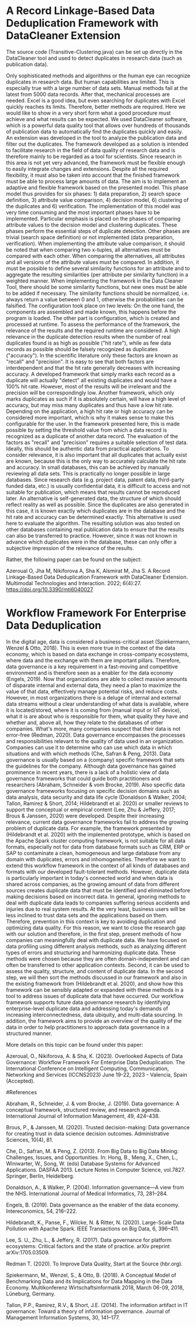 # A Record Linkage-Based Data Deduplication Framework with DataCleaner Extension

The source code (Transitive-Clustering.java) can be set up directly in the DataCleaner tool and used to detect duplicates in research data (such as publication data).

Only sophisticated methods and algorithms or the human eye can recognize duplicates in research data. But human capabilities are limited. This is especially true with a large number of data sets. Manual methods fail at the latest from 5000 data records. After that, mechanical processes are needed. Excel is a good idea, but even searching for duplicates with Excel quickly reaches its limits. Therefore, better methods are required. Here we would like to show in a very short form what a good procedure must achieve and what results can be expected. We used DataCleaner software, which is a powerful data quality tool that allows over hundreds of thousands of publication data to automatically find the duplicates quickly and easily. An extension was developed in the tool to analyze the publication data and filter out the duplicates. The framework developed as a solution is intended to facilitate research in the field of data quality of research data and is therefore mainly to be regarded as a tool for scientists. Since research in this area is not yet very advanced, the framework must be flexible enough to easily integrate changes and extensions. Despite all the required flexibility, it must also be taken into account that the finished framework must be able to process large amounts of data. The aim is to implement an adaptive and flexible framework based on the presented model. This phase model thus provides for six phases: 1) data preparation, 2) search space definition, 3) attribute value comparison, 4) decision model, 6) clustering of the duplicates and 6) verification. The implementation of this model was very time consuming and the most important phases have to be implemented. Particular emphasis is placed on the phases of comparing attribute values to the decision model and clustering duplicates. These phases perform the essential steps of duplicate detection. Other phases are trivial (search space definition) or not implemented (data preparation, verification). When implementing the attribute value comparison, it should be noted that when comparing two x-tuples, all alternatives must be compared with each other. When comparing the alternatives, all attributes and all versions of the attribute values must be compared. In addition, it must be possible to define several similarity functions for an attribute and to aggregate the resulting similarities (per attribute per similarity function) in a weighted manner.
When implementing the framework in the Data Cleaner Tool, there should be some similarity functions, but new ones must be able to be added if necessary. The similarity functions should be normalized, i.e. always return a value between 0 and 1, otherwise the probabilities can be falsified. The configuration took place on two levels: On the one hand, the components are assembled and made known, this happens before the program is loaded. The other part is configuration, which is created and processed at runtime. To assess the performance of the framework, the relevance of the results and the required runtime are considered. A high relevance in the duplicate detection results when the number of real duplicates found is as high as possible ("hit rate"), while as few data records as possible should be falsely recognized as duplicates ("accuracy"). In the scientific literature only these factors are known as "recall" and "precision". It is easy to see that both factors are interdependent and that the hit rate generally decreases with increasing accuracy. A developed framework that simply marks each record as a duplicate will actually "detect" all existing duplicates and would have a 100% hit rate. However, most of the results will be irrelevant and the precision will be correspondingly low. Another framework, which only marks duplicates as such if it is absolutely certain, will have a high level of accuracy, but may miss many duplicates and thus have a low hit rate.
Depending on the application, a high hit rate or high accuracy can be considered more important, which is why it makes sense to make this configurable for the user. In the framework presented here, this is made possible by setting the threshold value from which a data record is recognized as a duplicate of another data record.
The evaluation of the factors as "recall" and "precision" requires a suitable selection of test data. Ideally, this should be authentic data from practical applications. To consider relevance, it is also important that all duplicates that actually exist are known, because this is the only way to accurately calculate the hit rate and accuracy. In small databases, this can be achieved by manually reviewing all data sets. This is practically no longer possible in large databases. Since research data (e.g. project data, patent data, third-party funded data, etc.) is usually confidential data, it is difficult to access and not suitable for publication, which means that results cannot be reproduced later.
An alternative is self-generated data, the structure of which should reflect reality as well as possible. Since the duplicates are also generated in this case, it is known exactly which duplicates are in the database and the hit rate and accuracy can be determined exactly. This alternative is used here to evaluate the algorithm. The resulting solution was also tested on other databases containing real publication data to ensure that the results can also be transferred to practice. However, since it was not known in advance which duplicates were in the database, these can only offer a subjective impression of the relevance of the results.

Rather, the following paper can be found on the subject:

Azeroual O, Jha M, Nikiforova A, Sha K, Alsmirat M, Jha S. A Record Linkage-Based Data Deduplication Framework with DataCleaner Extension. Multimodal Technologies and Interaction. 2022; 6(4):27. https://doi.org/10.3390/mti6040027 


# Workflow Framework For Enterprise Data Deduplication

In the digital age, data is considered a business-critical asset (Spiekermann, Wenzel & Otto, 2018). This is even more true in the context of the data economy, which is based on data exchange in cross-company ecosystems, where data and the exchange with them are important pillars. Therefore, data governance is a key requirement in a fast-moving and competitive environment and is therefore seen as a enabler for the data economy (Engels, 2019). Now that organizations are able to collect massive amounts of disparate internal and external data, they need a plan to maximize the value of that data, effectively manage potential risks, and reduce costs.
However, in most organizations there is a deluge of internal and external data streams without a clear understanding of what data is available, where it is located/stored, where it is coming from (manual input or IoT device), what it is are about who is responsible for them, what quality they have and whether and, above all, how they relate to the databases of other companies. What's more, many companies suspect that their data is not error-free (Redman, 2020).
Data governance encompasses the processes and responsibilities relevant to the quality of data used in an organization. Companies can use it to determine who can use which data in which situations and with which methods (Che, Safran & Peng, 2013).
Data governance is usually based on a (company) specific framework that sets the guidelines for the company. Although data governance has gained prominence in recent years, there is a lack of a holistic view of data governance frameworks that could guide both practitioners and researchers (Abraham, Schneider & vom Brocke, 2019). Also specific data governance frameworks focusing on specific decision domains such as data analysis, data security and data life cycle (Donaldson & Walker, 2004; Tallon, Ramirez & Short, 2014; Hildebrandt et al. 2020) or smaller reviews to support the conceptual or empirical content (Lee, Zhu & Jeffery, 2017; Brous & Janssen, 2020) were developed. Despite their increasing relevance, current data governance frameworks fail to address the growing problem of duplicate data. For example, the framework presented by (Hildebrandt et al. 2020) with the implemented prototype, which is based on the Apache Spark cluster computing framework, is not suitable for all data formats, especially not for data from database formats such as CRM, ERP or SAP to contaminate a clean, homogeneous and large database from any domain with duplicates, errors and inhomogeneities. Therefore we want to extend this workflow framework in the context of all kinds of databases and formats with our developed fault-tolerant methods. However, duplicate data is particularly important in today's connected world and when data is shared across companies, as the growing amount of data from different sources creates duplicate data that must be identified and eliminated before making decisions based on incorrect data. In general, ignoring methods to deal with duplicate data leads to companies suffering serious accidents and injuries due to real system results. At the very least, business users will be less inclined to trust data sets and the applications based on them. Therefore, prevention in this context is key to avoiding duplication and optimizing data quality.
For this reason, we want to close the research gap with our solution and therefore, in the first step, present methods of how companies can meaningfully deal with duplicate data. We have focused on data profiling using different analysis methods, such as analyzing different types of errors and structuring and harmonizing duplicate data. These methods were chosen because they are often domain-independent and can often be transferred to other application contexts. Second, it can be used to assess the quality, structure, and content of duplicate data. In the second step, we will then sort the methods discussed in our framework and also in the existing framework from (Hildebrandt et al. 2020), and show how this framework can be sensibly adapted or expanded with these methods in a tool to address issues of duplicate data that have occurred. Our workflow framework supports future data governance research by identifying enterprise-level duplicate data and addressing today's demands of increasing interconnectedness, data ubiquity, and multi-data sourcing. In addition, the framework aims to provide an overview of the quality of the data in order to help practitioners to approach data governance in a structured manner.


More details on this topic can be found under this paper:

Azeroual, O., Nikiforova, A. & Sha, K. (2023). Overlooked Aspects of Data Governance: Workflow Framework For Enterprise Data Deduplication.  The International Conference on Intelligent Computing, Communication, Networking and Services (ICCNS2023) June 19-22, 2023 - Valencia, Spain (Accepted).



#References

Abraham, R., Schneider, J. & vom Brocke, J. (2019). Data governance: A conceptual framework, structured review, and research agenda. International Journal of Information Management, 49, 424–438.

Brous, P., & Janssen, M. (2020). Trusted decision-making: Data governance for creating trust in data science decision outcomes. Administrative Sciences, 10(4), 81.

Che, D., Safran, M. & Peng, Z. (2013). From Big Data to Big Data Mining: Challenges, Issues, and Opportunities. In: Hong, B., Meng, X., Chen, L., Winiwarter, W., Song, W. (eds) Database Systems for Advanced Applications. DASFAA 2013. Lecture Notes in Computer Science, vol.7827. Springer, Berlin, Heidelberg.

Donaldson, A., & Walker, P. (2004). Information governance—A view from the NHS. International Journal of Medical Informatics, 73, 281–284.
 
Engels, B. (2019). Data governance as the enabler of the data economy. Intereconomics, 54, 216–222.

Hildebrandt, K., Panse, F., Wilcke, N. & Ritter, N. (2020). Large-Scale Data Pollution with Apache Spark. IEEE Transactions on Big Data, 6, 396–411.

Lee, S. U., Zhu, L., & Jeffery, R. (2017). Data governance for platform ecosystems: Critical factors and the state of practice. arXiv preprint arXiv:1705.03509.

Redman T. (2020). To Improve Data Quality, Start at the Source (hbr.org).

Spiekermann, M., Wenzel, S., & Otto, B. (2018). A Conceptual Model of Benchmarking Data and its Implications for Data Mapping in the Data Economy.
Multikonferenz Wirtschaftsinformatik 2018, March 06-09, 2018, Lüneburg, Germany.

Tallon, P.P., Ramirez, R.V., & Short, J.E. (2014). The information artifact in IT governance: Toward a theory of information governance. Journal of Management Information Systems, 30, 141–177.

